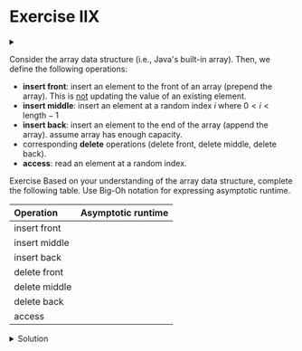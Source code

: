 # Exercise IIX

<div id="outcomes"><details><summary></summary>

* Use Big-Oh notation to describe the asymptotic running time of the operations of the data structures we have implemented so far.

</details></div>


Consider the array data structure (i.e., Java's built-in array). Then, we define the following operations:

* **insert front**: insert an element to the front of an array (prepend the array). <span class="highlight">This is <u>not</u> updating the value of an existing element.</span>
* **insert middle**: insert an element at a random index $i$ where $0 < i < \text{length} - 1$
* **insert back**: insert an element to the end of the array (append the array). <span class="highlight">assume array has enough capacity.</span>
* corresponding **delete** operations (delete front, delete middle, delete back).
* **access**: read an element at a random index.

<span class="tag">Exercise</span> Based on your understanding of the array data structure, complete the following table. Use Big-Oh notation for expressing asymptotic runtime.

| Operation     | Asymptotic runtime |
| :------------ | :----------------: |
| insert front  |                    |
| insert middle |                    |
| insert back   |                    |
| delete front  |                    |
| delete middle |                    |
| delete back   |                    |
| access        |                    |

<details class="solution" data-release="Sep 20, 2023 17:00:00">
<summary>Solution</summary>

| Operation     | Asymptotic runtime |
| :------------ | :------------  |
| insert front  | $\Omicron(n)$ &mdash; shift all elements to right to make room for new one |
| insert middle | $\Omicron(n)$ &mdash; shift elements to make a gap |
| insert back   | $\Omicron(1)$ &mdash; insert at `arr[numElements]` |
| delete front  | $\Omicron(n)$ &mdash; shift all elements to left to fill the gap |
| delete middle | $\Omicron(n)$ &mdash; shift elements to fill a gap |
| delete back   | $\Omicron(1)$ &mdash; decrement `numElements` |
| access        | $\Omicron(1)$ &mdash; performs constant # arithmetic operations! |

Accessing an element at a given position is $\Omicron(1)$:

* It takes a constant number of arithmetic operations to figure out where the element is located in the computer memory; the program knows the beginning of the array and the size of each element. 
* Under the RAM model, it is "free" to access each memory location. In reality, it takes a constant time (a bounded time) to access each address in the computer memory.
* Since finding the address is $\Omicron(1)$, and retrieving the element in it is also $\Omicron(1)$, it gives you a total of $\Omicron(1)$.

Please note that some operations can be implemented differently and will have a different asymptotic runtime. For example, if we don't care for the order in which the values were inserted, we can implement "delete front" and "delete middle" to replace the front or middle element with the last and then perform "delete back." This alternative implementation will be $\Omicron(1)$. 

<!-- Another alternative implementation can have a "pointer" to the front (as in circular array) and increment that for delete front. -->

</details>
